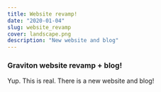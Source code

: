 ```yaml
---
title: Website revamp!
date: "2020-01-04"
slug: website_revamp
cover: landscape.png
description: "New website and blog"
---
```


### Graviton website revamp + blog!

Yup. This is real. There is a new website and blog!
